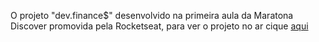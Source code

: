 O projeto "dev.finance$" desenvolvido na primeira aula da Maratona Discover promovida pela Rocketseat, para ver o projeto no ar cique [aqui](https://dev-finance.netlify.app/)
